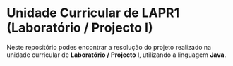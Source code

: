 # Unidade Curricular de LAPR1 (Laboratório / Projecto I)

Neste repositório podes encontrar a resolução do projeto realizado na unidade curricular de **Laboratório / Projecto I**, utilizando a linguagem **Java**.
